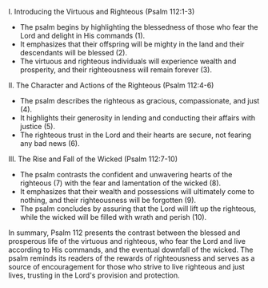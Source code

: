 I. Introducing the Virtuous and Righteous (Psalm 112:1-3)
- The psalm begins by highlighting the blessedness of those who fear the Lord and delight in His commands (1).
- It emphasizes that their offspring will be mighty in the land and their descendants will be blessed (2).
- The virtuous and righteous individuals will experience wealth and prosperity, and their righteousness will remain forever (3).

II. The Character and Actions of the Righteous (Psalm 112:4-6)
- The psalm describes the righteous as gracious, compassionate, and just (4).
- It highlights their generosity in lending and conducting their affairs with justice (5).
- The righteous trust in the Lord and their hearts are secure, not fearing any bad news (6).

III. The Rise and Fall of the Wicked (Psalm 112:7-10)
- The psalm contrasts the confident and unwavering hearts of the righteous (7) with the fear and lamentation of the wicked (8).
- It emphasizes that their wealth and possessions will ultimately come to nothing, and their righteousness will be forgotten (9).
- The psalm concludes by assuring that the Lord will lift up the righteous, while the wicked will be filled with wrath and perish (10).

In summary, Psalm 112 presents the contrast between the blessed and prosperous life of the virtuous and righteous, who fear the Lord and live according to His commands, and the eventual downfall of the wicked. The psalm reminds its readers of the rewards of righteousness and serves as a source of encouragement for those who strive to live righteous and just lives, trusting in the Lord's provision and protection.